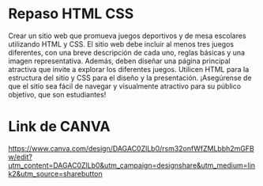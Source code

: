 # Repaso HTML CSS
Crear un sitio web que promueva juegos deportivos y de mesa escolares utilizando HTML y CSS. El sitio web debe incluir al menos tres juegos diferentes, con una breve descripción de cada uno, reglas básicas y una imagen representativa. Además, deben diseñar una página principal atractiva que invite a explorar los diferentes juegos. Utilicen HTML para la estructura del sitio y CSS para el diseño y la presentación. ¡Asegúrense de que el sitio sea fácil de navegar y visualmente atractivo para su público objetivo, que son estudiantes!

# Link de CANVA
https://www.canva.com/design/DAGAC0ZlLb0/rsm32onfWfZMLbbh2mGFBw/edit?utm_content=DAGAC0ZlLb0&utm_campaign=designshare&utm_medium=link2&utm_source=sharebutton

